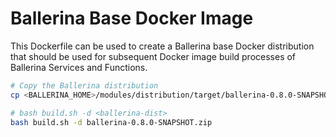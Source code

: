 # Ballerina Base Docker Image

This Dockerfile can be used to create a Ballerina base Docker distribution that should be used for subsequent Docker image build processes of Ballerina Services and Functions. 

```bash
# Copy the Ballerina distribution 
cp <BALLERINA_HOME>/modules/distribution/target/ballerina-0.8.0-SNAPSHOT.zip .

# bash build.sh -d <ballerina-dist>
bash build.sh -d ballerina-0.8.0-SNAPSHOT.zip
```
